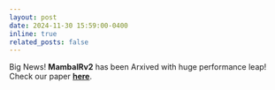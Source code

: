 ```yaml
---
layout: post
date: 2024-11-30 15:59:00-0400
inline: true
related_posts: false
---
```

Big News! **MambaIRv2** has been Arxived with huge performance leap! Check our paper **[here]()**.